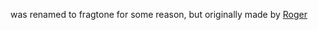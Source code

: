 was renamed to fragtone for some reason, but originally made by [Roger](https://github.com/roger1337)
